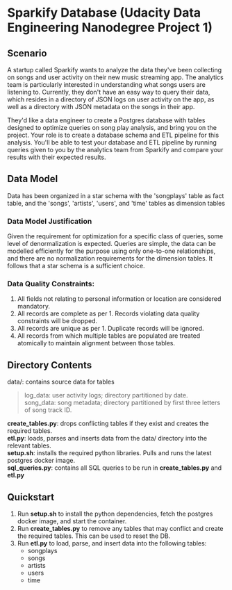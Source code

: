 
# Sparkify Database (Udacity Data Engineering Nanodegree Project 1)

## Scenario

A startup called Sparkify wants to analyze the data they've been collecting on songs and user activity on their new music streaming app. The analytics team is particularly interested in understanding what songs users are listening to. Currently, they don't have an easy way to query their data, which resides in a directory of JSON logs on user activity on the app, as well as a directory with JSON metadata on the songs in their app.

They'd like a data engineer to create a Postgres database with tables designed to optimize queries on song play analysis, and bring you on the project. Your role is to create a database schema and ETL pipeline for this analysis. You'll be able to test your database and ETL pipeline by running queries given to you by the analytics team from Sparkify and compare your results with their expected results.

## Data Model

Data has been organized in a star schema with the 'songplays' table as fact table, and the 'songs', 'artists', 'users', and 'time' tables as dimension tables

### Data Model Justification

Given the requirement for optimization for a specific class of queries, some level of denormalization is expected. Queries are simple, the data can be modelled efficiently for the purpose using only one-to-one relationships, and there are no normalization requirements for the dimension tables. It follows that a star schema is a sufficient choice.

### Data Quality Constraints:
1. All fields not relating to personal information or location are considered mandatory.  
2. All records are complete as per 1. Records violating data quality constraints will be dropped.  
3. All records are unique as per 1. Duplicate records will be ignored.  
4. All records from which multiple tables are populated are treated atomically to maintain alignment between those tables.

## Directory Contents

data/: contains source data for tables  
> log\_data: user activity logs; directory partitioned by date.  
> song\_data: song metadata; directory partitioned by first three letters of song track ID.  

**create\_tables.py**: drops conflicting tables if they exist and creates the required tables.  
**etl.py**: loads, parses and inserts data from the data/ directory into the relevant tables.  
**setup.sh**: installs the required python libraries. Pulls and runs the latest postgres docker image.  
**sql_queries.py**: contains all SQL queries to be run in **create_tables.py** and **etl.py**  

## Quickstart

1. Run **setup.sh** to install the python dependencies, fetch the postgres docker image, and start the container.  
2. Run **create_tables.py** to remove any tables that may conflict and create the required tables. This can be used to reset the DB.  
3. Run **etl.py** to load, parse, and insert data into the following tables:  
    - songplays  
	- songs  
	- artists  
	- users  
	- time  

